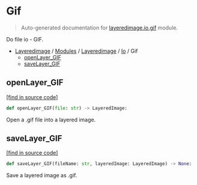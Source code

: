 # Gif

> Auto-generated documentation for [layeredimage.io.gif](../../../../layeredimage/io/gif.py) module.

Do file io - GIF.

- [Layeredimage](../../README.md#layeredimage-index) / [Modules](../../MODULES.md#layeredimage-modules) / [Layeredimage](../index.md#layeredimage) / [Io](index.md#io) / Gif
    - [openLayer_GIF](#openlayer_gif)
    - [saveLayer_GIF](#savelayer_gif)

## openLayer_GIF

[[find in source code]](../../../../layeredimage/io/gif.py#L14)

```python
def openLayer_GIF(file: str) -> LayeredImage:
```

Open a .gif file into a layered image.

## saveLayer_GIF

[[find in source code]](../../../../layeredimage/io/gif.py#L32)

```python
def saveLayer_GIF(fileName: str, layeredImage: LayeredImage) -> None:
```

Save a layered image as .gif.
